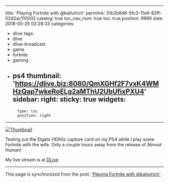 
---
title: 'Playing Fortnite with @katiulrich'
permlink: 51b2b8d6-5fc3-11e8-82ff-0242ac110002
catalog: true
toc_nav_num: true
toc: true
position: 9999
date: 2018-05-25 02:28:33
categories:
- dlive
tags:
- dlive
- dlive-broadcast
- game
- fortnite
- gaming
- ps4
thumbnail: 'https://dlive.biz:8080/QmXGHf2F7vxK4WMHzQap7wkeRoELg2aMThU2UbUfixPXU4'
sidebar:
    right:
        sticky: true
widgets:
    -
        type: toc
        position: right
---


[![Thumbnail](https://dlive.biz:8080/QmXGHf2F7vxK4WMHzQap7wkeRoELg2aMThU2UbUfixPXU4)](https://dlive.io/livestream/patrickulrich/51b2b8d6-5fc3-11e8-82ff-0242ac110002)

Testing out the Elgato HD60s capture card on my PS4 while I play some Fortnite with the wife. Only a couple hours away from the release of Almost Human!

My live stream is at [DLive](https://dlive.io/livestream/patrickulrich/51b2b8d6-5fc3-11e8-82ff-0242ac110002)

- - -

This page is synchronized from the post: ['Playing Fortnite with @katiulrich'](https://steemit.com/@patrickulrich/51b2b8d6-5fc3-11e8-82ff-0242ac110002)
